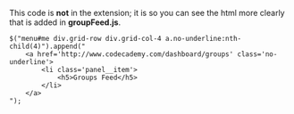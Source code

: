 This code is **not** in the extension; it is so you can see the html more clearly that is added in **groupFeed.js**.

```
$("menu#me div.grid-row div.grid-col-4 a.no-underline:nth-child(4)").append("
	<a href='http://www.codecademy.com/dashboard/groups' class='no-underline'>
		<li class='panel__item'>
			<h5>Groups Feed</h5>
		</li>
	</a>
");
```
